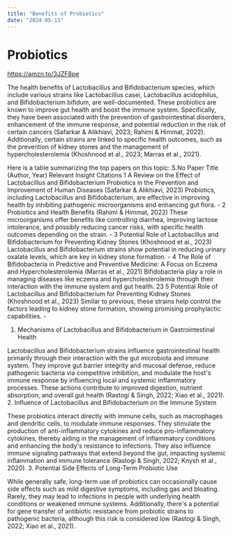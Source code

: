 ```yaml
---
title: "Benefits of Probiotics"
date: "2024-05-13"
---
```


# Probiotics
https://amzn.to/3JZF8pe

The health benefits of Lactobacillus and Bifidobacterium species, which include various strains like Lactobacillus casei, Lactobacillus acidophilus, and Bifidobacterium bifidum, are well-documented. These probiotics are known to improve gut health and boost the immune system. Specifically, they have been associated with the prevention of gastrointestinal disorders, enhancement of the immune response, and potential reduction in the risk of certain cancers (Safarkar & Alikhiavi, 2023; Rahimi & Himmat, 2022). Additionally, certain strains are linked to specific health outcomes, such as the prevention of kidney stones and the management of hypercholesterolemia (Khoshnood et al., 2023; Marras et al., 2021).

Here is a table summarizing the top papers on this topic:
S.No	Paper Title (Author, Year)	Relevant Insight	Citations
1	A Review on the Effect of Lactobacillus and Bifidobacterium Probiotics in the Prevention and Improvement of Human Diseases (Safarkar & Alikhiavi, 2023)	Probiotics, including Lactobacillus and Bifidobacterium, are effective in improving health by inhibiting pathogenic microorganisms and enhancing gut flora.	-
2	Probiotics and Health Benefits (Rahimi & Himmat, 2022)	These microorganisms offer benefits like controlling diarrhea, improving lactose intolerance, and possibly reducing cancer risks, with specific health outcomes depending on the strain.	-
3	Potential Role of Lactobacillus and Bifidobacterium for Preventing Kidney Stones (Khoshnood et al., 2023)	Lactobacillus and Bifidobacterium strains show potential in reducing urinary oxalate levels, which are key in kidney stone formation.	-
4	The Role of Bifidobacteria in Predictive and Preventive Medicine: A Focus on Eczema and Hypercholesterolemia (Marras et al., 2021)	Bifidobacteria play a role in managing diseases like eczema and hypercholesterolemia through their interaction with the immune system and gut health.	23
5	Potential Role of Lactobacillus and Bifidobacterium for Preventing Kidney Stones (Khoshnood et al., 2023)	Similar to previous, these strains help control the factors leading to kidney stone formation, showing promising prophylactic capabilities.	-

1. Mechanisms of Lactobacillus and Bifidobacterium in Gastrointestinal Health

Lactobacillus and Bifidobacterium strains influence gastrointestinal health primarily through their interaction with the gut microbiota and immune system. They improve gut barrier integrity and mucosal defense, reduce pathogenic bacteria via competitive inhibition, and modulate the host's immune response by influencing local and systemic inflammatory processes. These actions contribute to improved digestion, nutrient absorption, and overall gut health (Rastogi & Singh, 2022; Xiao et al., 2021).
2. Influence of Lactobacillus and Bifidobacterium on the Immune System

These probiotics interact directly with immune cells, such as macrophages and dendritic cells, to modulate immune responses. They stimulate the production of anti-inflammatory cytokines and reduce pro-inflammatory cytokines, thereby aiding in the management of inflammatory conditions and enhancing the body's resistance to infections. They also influence immune signaling pathways that extend beyond the gut, impacting systemic inflammation and immune tolerance (Rastogi & Singh, 2022; Knysh et al., 2020).
3. Potential Side Effects of Long-Term Probiotic Use

While generally safe, long-term use of probiotics can occasionally cause side effects such as mild digestive symptoms, including gas and bloating. Rarely, they may lead to infections in people with underlying health conditions or weakened immune systems. Additionally, there's a potential for gene transfer of antibiotic resistance from probiotic strains to pathogenic bacteria, although this risk is considered low (Rastogi & Singh, 2022; Xiao et al., 2021).
